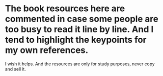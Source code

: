 # The book resources here are commented in case some people are too busy to read it line by line. And I tend to highlight the keypoints for my own references. 
I wish it helps.
And the resources are only for study purposes, never copy and sell it. 